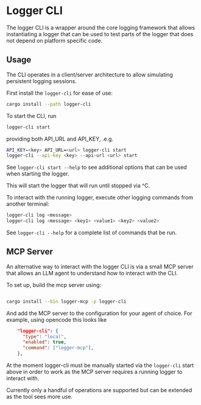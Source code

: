 # Logger CLI

The logger CLI is a wrapper around the core logging framework that allows instantiating a logger
that can be used to test parts of the logger that does not depend on platform specific code.

## Usage

The CLI operates in a client/server architecture to allow simulating persistent logging sessions.

First install the `logger-cli` for ease of use:

```bash
cargo install --path logger-cli
````

To start the CLI, run

```bash
logger-cli start
````

providing both API_URL and API_KEY, .e.g.

```bash
API_KEY=<key> API_URL=<url> logger-cli start
logger-cli --api-key <key> --api-url <url> start
```

See `logger-cli start --help` to see additional options that can be used when starting the logger.

This will start the logger that will run until stopped via ^C.

To interact with the running logger, execute other logging commands from another terminal:

```bash
logger-cli log <message>
logger-cli log <message> <key1> <value1> <key2> <value2>
```

See `logger-cli --help` for a complete list of commands that be run.

## MCP Server

An alternative way to interact with the logger CLI is via a small MCP server that allows an LLM agent to understand how to interact with the CLI.

To set up, build the mcp server using:
```bash

cargo install --bin logger-mcp -p logger-cli
```

And add the MCP server to the configuration for your agent of choice. For example, using opencode this looks like

```json
    "logger-cli": {
      "type": "local",
      "enabled": true,
      "command": ["logger-mcp"],
    },
```

At the moment logger-cli must be manually started via the `logger-cli` start above in order to work as the MCP server requires a running logger to interact with.

Currently only a handful of operations are supported but can be extended as the tool sees more use.

